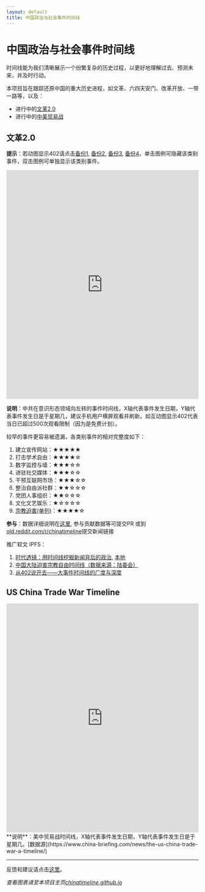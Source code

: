 ```yaml
---
layout: default
title: 中国政治与社会事件时间线
---
```


# 中国政治与社会事件时间线
时间线能为我们清晰展示一个纷繁复杂的历史过程，以更好地理解过去、预测未来，并及时行动。

本项目旨在跟踪还原中国的重大历史进程，如文革、六四天安门、改革开放、一带一路等，以及：
- 进行中的[文革2.0](#ideologicalwar)
- 进行中的[中美贸易战](#tradewar)

## 文革2.0<a name="ideologicalwar"></a>
<!-- 如果你想看到图表而非本行文字，请至项目首页 https://chinatimeline.github.io -->
**提示**：若动图显示402请点击[备份1](./ideology_backup1.md), [备份2](./ideology_backup2.md), [备份3](./ideology_backup3.md), [备份4](./ideology_backup4.md)，单击图例可隐藏该类别事件，双击图例可单独显示该类别事件。

<!-- Start of iframe Code -->
<iframe width="100%" height="600" frameborder="0" scrolling="no" src="https://plot.ly/~chinatimeline/6.embed"></iframe>
<!--<iframe width="100%" height="600" frameborder="0" scrolling="no" src="https://plot.ly/~chinatimeline/0.embed"></iframe>-->
<!-- End of iframe Code -->


**说明**：中共在意识形态领域向左转的事件时间线，X轴代表事件发生日期，Y轴代表事件发生日是于星期几，建议手机用户横屏观看并刷新。如互动图显示402代表当日已超过500次观看限制（因为是免费计划）。

较早的事件更容易被遗漏，各类别事件的相对完整度如下：
1. 建立宣传网站：★★★★★
7. 打击学术自由：★★★★☆
3. 数字监控与墙：★★★☆☆
5. 进驻社交媒体：★★★☆☆
8. 干预互联网市场：★★★☆☆
6. 整治自由派社群：★★☆☆☆
9. 党团人事组织：★★☆☆☆
2. 文化文艺娱乐：★☆☆☆☆
10. [宗教迫害(单列)](./ideology_backup1.md)：★★★★☆

**参与**：数据详细说明在[这里](https://github.com/chinatimeline/data), 参与贡献数据等可提交PR 或到[old.reddit.com/r/chinatimeline](https://old.reddit.com/r/chinatimeline)提交新闻链接

推广软文 IPFS：
1. [时代透镜：用时间线挖掘新闻背后的政治](https://ipfs.io/ipfs/Qme1dxUWXVCbGgPD42g2z6BvfvuGvCZ2doKWHenqWPWd5v/), [本地](./IdeologyAnalysis.md)
2. [中国大陆迫害宗教自由时间线（数据来源：陆委会）](https://ipfs.io/ipfs/QmS1mgDSBG1MXaAV46HYPB5UMRLg6bjuNknTKY4QmmapHz)
2. [从402说开去——大事件时间线的广度与深度](https://ipfs.io/ipfs/QmZWDJN8sNdfbbupXV5MGJrpLSafXmqdxp7KgPqv4cB6D6/)


## US China Trade War Timeline<a name="tradewar"></a>
<!-- Start of iframe Code -->
<iframe width="100%" height="600" frameborder="0" scrolling="no" src="https://plot.ly/~chinatimeline/4.embed"></iframe>
<!-- End of iframe Code -->
**说明**：美中贸易战时间线，X轴代表事件发生日期，Y轴代表事件发生日是于星期几。[数据源](https://www.china-briefing.com/news/the-us-china-trade-war-a-timeline/)

---

反馈和建议请点击[这里](https://github.com/chinatimeline/chinatimeline.github.io/issues)。

_查看图表请至本项目主页[chinatimeline.github.io](https://chinatimeline.github.io)_

<script>var clicky_site_ids = clicky_site_ids || []; clicky_site_ids.push(101192940);</script>
<script async src="//static.getclicky.com/js"></script>
<noscript><p><img alt="Clicky" width="1" height="1" src="//in.getclicky.com/101192940ns.gif" /></p></noscript>
